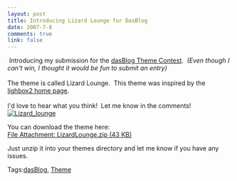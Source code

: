 ```yaml
--- 
layout: post
title: Introducing Lizard Lounge for DasBlog
date: 2007-7-8
comments: true
link: false
---
```

<p>&nbsp;Introducing my submission for the <a href="http://www.flux88.com/dasBlogThemeContest.aspx">dasBlog Theme Contest</a>.&nbsp; <i>(Even though I can't win, I thought it would be fun to submit an entry)</i><br /><br />The theme is called Lizard Lounge.&nbsp; This theme was inspired by the <a href="http://www.huddletogether.com/projects/lightbox2/">lighbox2 home page</a>.<br /><br />I'd love to hear what you think!&nbsp; Let me know in the comments!<a href="http://www.flux88.com/uploads/lizard_lounge.JPG"><img src="/images/lizard_lounge_thumb_.jpg" alt="Lizard_lounge"  border="0"  /></a></p><p>You can download the theme here:<br /><a href="http://www.flux88.com/uploads/LizardLounge.zip">File Attachment: LizardLounge.zip (43 KB)</a></p><p>Just unzip it into your themes directory and let me know if you have any issues.</p><div class="bjtags">Tags:<a rel="tag" href="http://technorati.com/tag/dasBlog">dasBlog</a>, <a rel="tag" href="http://technorati.com/tag/Theme">Theme</a></div>
